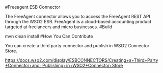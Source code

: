 #Freeagent ESB Connector

The FreeAgent connector allows you to access the FreeAgent REST API through the WSO2 ESB. FreeAgent is a cloud-based accounting product targeted at freelancers and micro businesses.
#Build

mvn clean install
#How You Can Contribute

You can create a third party connector and publish in WSO2 Connector Store.

https://docs.wso2.com/display/ESBCONNECTORS/Creating+a+Third+Party+Connector+and+Publishing+in+WSO2+Connector+Store
